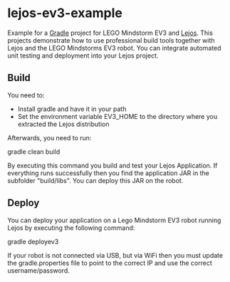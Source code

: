 # lejos-ev3-example
Example for a [Gradle](http://gradle.org/) project for LEGO Mindstorm EV3 and [Lejos](http://www.lejos.org/). This projects demonstrate how to use professional build tools together with Lejos and the LEGO Mindstorms EV3 robot. You can integrate automated unit testing and deployment into your Lejos project.

## Build 
You need to:
* Install gradle and have it in your path
* Set the environment variable EV3_HOME to the directory where you extracted the Lejos distribution

Afterwards, you need to run:

gradle clean build

By executing this command you build and test your Lejos Application. If everything runs successfully then you find the application JAR in the subfolder "build/libs".
You can deploy this JAR on the robot.


## Deploy 
You can deploy your application on a Lego Mindstorm EV3 robot running Lejos by executing the following command:

gradle deployev3

If your robot is not connected via USB, but via WiFi then you must update the gradle.properties file to point to the correct IP and use the correct username/password.
